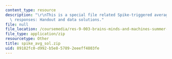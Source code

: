 ```yaml
---
content_type: resource
description: "\r\nThis is a special file related Spike-triggered averaging of neural\
  \ responses: Handout and data solutions."
file: null
file_location: /coursemedia/res-9-003-brains-minds-and-machines-summer-course-summer-2015/89182fc0d992b5e857892eeeff4803fe_spike_avg_sol.zip
file_type: application/zip
resourcetype: Other
title: spike_avg_sol.zip
uid: 89182fc0-d992-b5e8-5789-2eeeff4803fe
---
```

